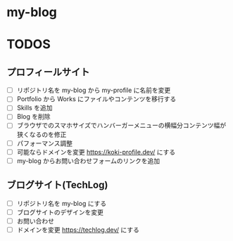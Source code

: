 # my-blog

# TODOS

## プロフィールサイト

- [ ] リポジトリ名を my-blog から my-profile に名前を変更
- [ ] Portfolio から Works にファイルやコンテンツを移行する
- [ ] Skills を追加
- [ ] Blog を削除
- [ ] ブラウザでのスマホサイズでハンバーガーメニューの横幅分コンテンツ幅が狭くなるのを修正
- [ ] パフォーマンス調整
- [ ] 可能ならドメインを変更 https://koki-profile.dev/ にする
- [ ] my-blog からお問い合わせフォームのリンクを追加

## ブログサイト(TechLog)

- [ ] リポジトリ名を my-blog にする
- [ ] ブログサイトのデザインを変更
- [ ] お問い合わせ
- [ ] ドメインを変更 https://techlog.dev/ にする
